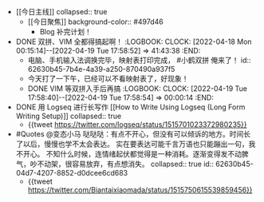 - [[今日主线]]
  collapsed:: true
	- [[今日聚焦]]
	  background-color:: #497d46
		- Blog 补完计划！
- DONE 双拼、VIM 全都得搞起啊！
  :LOGBOOK:
  CLOCK: [2022-04-18 Mon 00:15:14]--[2022-04-19 Tue 17:58:52] =>  41:43:38
  :END:
	- 电脑、手机输入法调换完毕，映射表打印完成， #小鹤双拼 俺来了！
	  id:: 62630b45-7b4e-4a39-a250-870490a937f5
	- 今天打了一下午，已经可以不看映射表了，好现象！
	- DONE VIM 等双拼入手后再搞
	  :LOGBOOK:
	  CLOCK: [2022-04-19 Tue 17:58:40]--[2022-04-19 Tue 17:58:54] =>  00:00:14
	  :END:
- DONE 用 Logseq 进行长写作 [[How to Write Using Logseq (Long Form Writing Setup)]]
  collapsed:: true
	- {{tweet https://twitter.com/logseq/status/1515701023372980235}}
- #Quotes @变态小马 哒哒哒：有点不开心，但没有可以倾诉的地方。时间长了以后，慢慢也学不太会表达。 实在要表达可能千言万语也只能蹦出一句，我不开心。 不知什么时候，连情绪起伏都觉得是一种消耗。逐渐变得发不动脾气，吵不动架，很容易放弃，有点想消失。
  collapsed:: true
  id:: 62630b45-04d7-4207-8852-d0dcee6cd683
	- {{tweet https://twitter.com/Biantaixiaomada/status/1515750615539859456}}